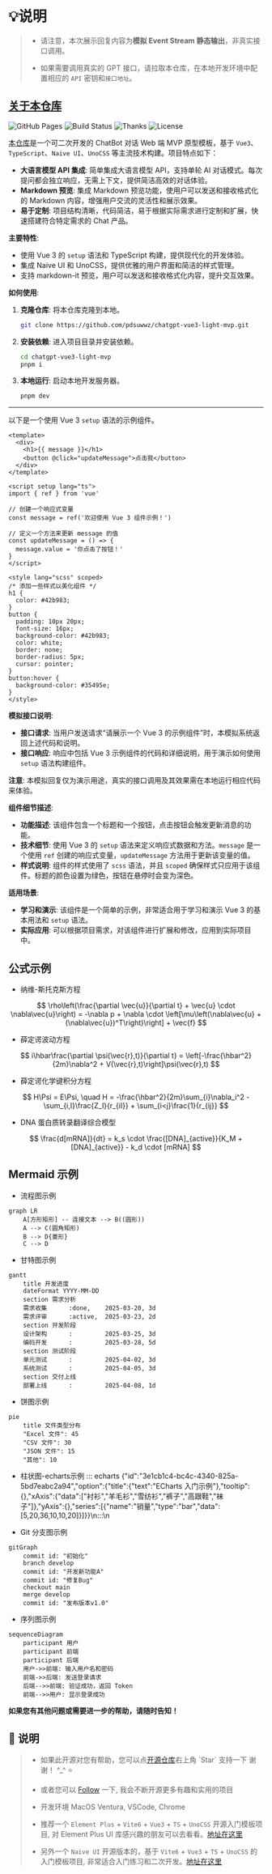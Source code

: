 # **💡说明**

> - 请注意，本次展示回复内容为**模拟 Event Stream 静态输出**，非真实接口调用。
>
>- 如果需要调用真实的 GPT 接口，请拉取本仓库，在本地开发环境中配置相应的 `API` 密钥和`接口地址`。

## <a target="_blank" href="https://github.com/pdsuwwz/chatgpt-vue3-light-mvp">关于本仓库</a>

![GitHub Pages](https://img.shields.io/badge/gh--pages-passing-brightgreen)
![Build Status](https://img.shields.io/badge/build-passing-brightgreen)
![Thanks](https://img.shields.io/badge/thanks-%E2%9D%A4-pink)
![License](https://img.shields.io/badge/license-MIT-blue)


<a target="_blank" href="https://github.com/pdsuwwz/chatgpt-vue3-light-mvp">本仓库</a>是一个可二次开发的 ChatBot 对话 Web 端 MVP 原型模板，基于 `Vue3`、`TypeScript`、`Naive UI`、`UnoCSS` 等主流技术构建。项目特点如下：

- **大语言模型 API 集成**: 简单集成大语言模型 API，支持单轮 AI 对话模式。每次提问都会独立响应，无需上下文，提供简洁高效的对话体验。
- **Markdown 预览**: 集成 Markdown 预览功能，使用户可以发送和接收格式化的 Markdown 内容，增强用户交流的灵活性和展示效果。
- **易于定制**: 项目结构清晰，代码简洁，易于根据实际需求进行定制和扩展，快速搭建符合特定需求的 Chat 产品。

**主要特性**:
- 使用 Vue 3 的 `setup` 语法和 TypeScript 构建，提供现代化的开发体验。
- 集成 Naive UI 和 UnoCSS，提供优雅的用户界面和简洁的样式管理。
- 支持 markdown-it 预览，用户可以发送和接收格式化内容，提升交互效果。

**如何使用**:
1. **克隆仓库**: 将本仓库克隆到本地。
    ```bash
    git clone https://github.com/pdsuwwz/chatgpt-vue3-light-mvp.git
    ```
2. **安装依赖**: 进入项目目录并安装依赖。
    ```bash
    cd chatgpt-vue3-light-mvp
    pnpm i
    ```
3. **本地运行**: 启动本地开发服务器。
    ```bash
    pnpm dev
    ```
---


以下是一个使用 Vue 3 `setup` 语法的示例组件。


```vue
<template>
  <div>
    <h1>{{ message }}</h1>
    <button @click="updateMessage">点击我</button>
  </div>
</template>

<script setup lang="ts">
import { ref } from 'vue'

// 创建一个响应式变量
const message = ref('欢迎使用 Vue 3 组件示例！')

// 定义一个方法来更新 message 的值
const updateMessage = () => {
  message.value = '你点击了按钮！'
}
</script>

<style lang="scss" scoped>
/* 添加一些样式以美化组件 */
h1 {
  color: #42b983;
}
button {
  padding: 10px 20px;
  font-size: 16px;
  background-color: #42b983;
  color: white;
  border: none;
  border-radius: 5px;
  cursor: pointer;
}
button:hover {
  background-color: #35495e;
}
</style>
```

**模拟接口说明**:  
- **接口请求**: 当用户发送请求“请展示一个 Vue 3 的示例组件”时，本模拟系统返回上述代码和说明。
- **接口响应**: 响应中包括 Vue 3 示例组件的代码和详细说明，用于演示如何使用 `setup` 语法构建组件。

**注意**: 本模拟回复仅为演示用途，真实的接口调用及其效果需在本地运行相应代码来体验。


**组件细节描述**:  
- **功能描述**: 该组件包含一个标题和一个按钮，点击按钮会触发更新消息的功能。
- **技术细节**: 使用 Vue 3 的 `setup` 语法来定义响应式数据和方法。`message` 是一个使用 `ref` 创建的响应式变量，`updateMessage` 方法用于更新该变量的值。
- **样式说明**: 组件的样式使用了 `scss` 语法，并且 `scoped` 确保样式只应用于该组件。标题的颜色设置为绿色，按钮在悬停时会变为深色。

**适用场景**:  
- **学习和演示**: 该组件是一个简单的示例，非常适合用于学习和演示 Vue 3 的基本用法和 `setup` 语法。
- **实际应用**: 可以根据项目需求，对该组件进行扩展和修改，应用到实际项目中。


## 公式示例

* 纳维-斯托克斯方程

$$
\rho\left(\frac{\partial \vec{u}}{\partial t} + \vec{u} \cdot \nabla\vec{u}\right) = -\nabla p + \nabla \cdot \left[\mu\left(\nabla\vec{u} + (\nabla\vec{u})^T\right)\right] + \vec{f}
$$

* 薛定谔波动方程

$$
i\hbar\frac{\partial \psi(\vec{r},t)}{\partial t} = \left[-\frac{\hbar^2}{2m}\nabla^2 + V(\vec{r},t)\right]\psi(\vec{r},t)
$$

* 薛定谔化学键积分方程

$$
H\Psi = E\Psi, \quad H = -\frac{\hbar^2}{2m}\sum_{i}\nabla_i^2 - \sum_{i,I}\frac{Z_I}{r_{iI}} + \sum_{i<j}\frac{1}{r_{ij}}
$$

* DNA 蛋白质转录翻译综合模型

$$
\frac{d[mRNA]}{dt} = k_s \cdot \frac{[DNA]_{active}}{K_M + [DNA]_{active}} - k_d \cdot [mRNA]
$$


## Mermaid 示例

* 流程图示例

```mermaid
graph LR
    A[方形矩形] -- 连接文本 --> B((圆形))
    A --> C(圆角矩形)
    B --> D{菱形}
    C --> D
```

* 甘特图示例

```mermaid
gantt
    title 开发进度
    dateFormat YYYY-MM-DD
    section 需求分析
    需求收集      :done,    2025-03-20, 3d
    需求评审      :active,  2025-03-23, 2d
    section 开发阶段
    设计架构      :         2025-03-25, 3d
    编码开发      :         2025-03-28, 5d
    section 测试阶段
    单元测试      :         2025-04-02, 3d
    系统测试      :         2025-04-05, 3d
    section 交付上线
    部署上线      :         2025-04-08, 1d
```

* 饼图示例

```mermaid
pie
    title 文件类型分布
    "Excel 文件": 45
    "CSV 文件": 30
    "JSON 文件": 15
    "其他": 10
```

* 柱状图-echarts示例
::: echarts {"id":"3e1cb1c4-bc4c-4340-825a-5bd7eabc2a94","option":{"title":{"text":"ECharts 入门示例"},"tooltip":{},"xAxis":{"data":["衬衫","羊毛衫","雪纺衫","裤子","高跟鞋","袜子"]},"yAxis":{},"series":[{"name":"销量","type":"bar","data":[5,20,36,10,10,20]}]}}\n:::\n

* Git 分支图示例

```mermaid
gitGraph
    commit id: "初始化"
    branch develop
    commit id: "开发新功能A"
    commit id: "修复Bug"
    checkout main
    merge develop
    commit id: "发布版本v1.0"
```

* 序列图示例

```mermaid
sequenceDiagram
    participant 用户
    participant 前端
    participant 后端
    用户->>前端: 输入用户名和密码
    前端->>后端: 发送登录请求
    后端-->>前端: 验证成功，返回 Token
    前端-->>用户: 显示登录成功
```

**如果您有其他问题或需要进一步的帮助，请随时告知！**

## 🌹 说明

> * 如果此开源对您有帮助，您可以点<a target="_blank" href="https://github.com/pdsuwwz/chatgpt-vue3-light-mvp">开源仓库</a>右上角 \`Star\` 支持一下 谢谢！ ^_^ ⭐️
>
> * 或者您可以 <a target="_blank" href="https://github.com/pdsuwwz">Follow</a> 一下, 我会不断开源更多有趣和实用的项目
>
> * 开发环境 MacOS Ventura, VSCode, Chrome
>
> * 推荐一个 `Element Plus` + `Vite6` + `Vue3` + `TS` + `UnoCSS` 开源入门模板项目, 对 Element Plus UI 库感兴趣的朋友可以去看看。<a target="_blank" href="https://github.com/pdsuwwz/vite-ts-starter">地址在这里</a>
>
> * 另外一个 `Naive UI` 开源版本的，基于 `Vite6` + `Vue3` + `TS` + `UnoCSS` 的入门模板项目, 非常适合入门练习和二次开发。<a target="_blank" href="https://github.com/pdsuwwz/vue3-tab-demo">地址在这里</a>
